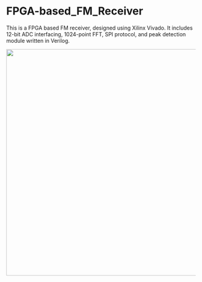 # FPGA-based_FM_Receiver
This is a FPGA based FM receiver, designed using Xilinx Vivado. It includes 12-bit ADC interfacing, 1024-point FFT, SPI protocol,  and peak detection module written in Verilog.

<p align="center">
<img width="600" src= "https://github.com/Awesama-T/FPGA-based_FM_Receiver/assets/121259619/6f9c1cb5-abed-4b26-96bf-71049cbe0070">
</p>

